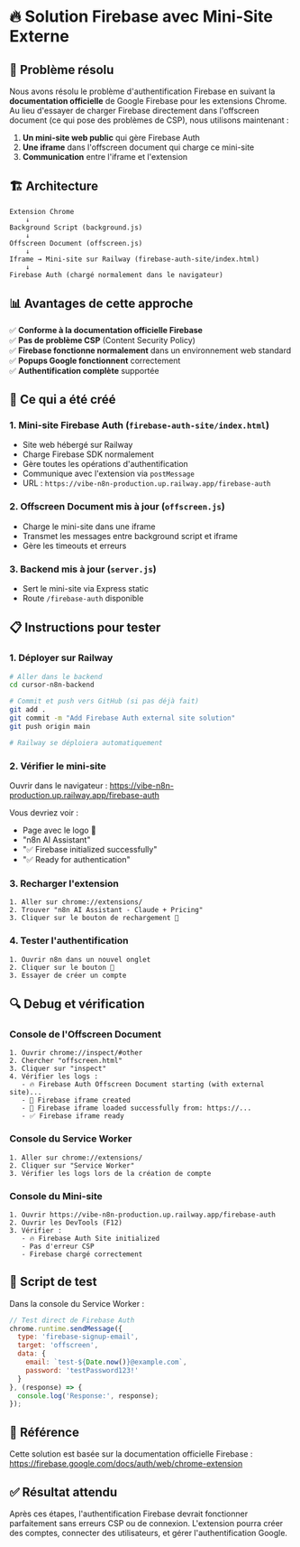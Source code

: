 # 🔥 Solution Firebase avec Mini-Site Externe

## 🎯 Problème résolu

Nous avons résolu le problème d'authentification Firebase en suivant la **documentation officielle** de Google Firebase pour les extensions Chrome. Au lieu d'essayer de charger Firebase directement dans l'offscreen document (ce qui pose des problèmes de CSP), nous utilisons maintenant :

1. **Un mini-site web public** qui gère Firebase Auth
2. **Une iframe** dans l'offscreen document qui charge ce mini-site
3. **Communication** entre l'iframe et l'extension

## 🏗️ Architecture

```
Extension Chrome
    ↓
Background Script (background.js)
    ↓
Offscreen Document (offscreen.js)
    ↓
Iframe → Mini-site sur Railway (firebase-auth-site/index.html)
    ↓
Firebase Auth (chargé normalement dans le navigateur)
```

## 📊 Avantages de cette approche

✅ **Conforme à la documentation officielle Firebase**  
✅ **Pas de problème CSP** (Content Security Policy)  
✅ **Firebase fonctionne normalement** dans un environnement web standard  
✅ **Popups Google fonctionnent** correctement  
✅ **Authentification complète** supportée  

## 🚀 Ce qui a été créé

### 1. Mini-site Firebase Auth (`firebase-auth-site/index.html`)
- Site web hébergé sur Railway
- Charge Firebase SDK normalement
- Gère toutes les opérations d'authentification
- Communique avec l'extension via `postMessage`
- URL : `https://vibe-n8n-production.up.railway.app/firebase-auth`

### 2. Offscreen Document mis à jour (`offscreen.js`)
- Charge le mini-site dans une iframe
- Transmet les messages entre background script et iframe
- Gère les timeouts et erreurs

### 3. Backend mis à jour (`server.js`)
- Sert le mini-site via Express static
- Route `/firebase-auth` disponible

## 📋 Instructions pour tester

### 1. Déployer sur Railway

```bash
# Aller dans le backend
cd cursor-n8n-backend

# Commit et push vers GitHub (si pas déjà fait)
git add .
git commit -m "Add Firebase Auth external site solution"
git push origin main

# Railway se déploiera automatiquement
```

### 2. Vérifier le mini-site

Ouvrir dans le navigateur : https://vibe-n8n-production.up.railway.app/firebase-auth

Vous devriez voir :
- Page avec le logo 🤖
- "n8n AI Assistant"
- "✅ Firebase initialized successfully"
- "✅ Ready for authentication"

### 3. Recharger l'extension

```
1. Aller sur chrome://extensions/
2. Trouver "n8n AI Assistant - Claude + Pricing"
3. Cliquer sur le bouton de rechargement 🔄
```

### 4. Tester l'authentification

```
1. Ouvrir n8n dans un nouvel onglet
2. Cliquer sur le bouton 🤖
3. Essayer de créer un compte
```

## 🔍 Debug et vérification

### Console de l'Offscreen Document

```
1. Ouvrir chrome://inspect/#other
2. Chercher "offscreen.html"
3. Cliquer sur "inspect"
4. Vérifier les logs :
   - 🔥 Firebase Auth Offscreen Document starting (with external site)...
   - 📱 Firebase iframe created
   - 📱 Firebase iframe loaded successfully from: https://...
   - ✅ Firebase iframe ready
```

### Console du Service Worker

```
1. Aller sur chrome://extensions/
2. Cliquer sur "Service Worker"
3. Vérifier les logs lors de la création de compte
```

### Console du Mini-site

```
1. Ouvrir https://vibe-n8n-production.up.railway.app/firebase-auth
2. Ouvrir les DevTools (F12)
3. Vérifier :
   - 🔥 Firebase Auth Site initialized
   - Pas d'erreur CSP
   - Firebase chargé correctement
```

## 🧪 Script de test

Dans la console du Service Worker :

```javascript
// Test direct de Firebase Auth
chrome.runtime.sendMessage({
  type: 'firebase-signup-email',
  target: 'offscreen',
  data: {
    email: `test-${Date.now()}@example.com`,
    password: 'testPassword123!'
  }
}, (response) => {
  console.log('Response:', response);
});
```

## 📖 Référence

Cette solution est basée sur la documentation officielle Firebase :
https://firebase.google.com/docs/auth/web/chrome-extension

## ✅ Résultat attendu

Après ces étapes, l'authentification Firebase devrait fonctionner parfaitement sans erreurs CSP ou de connexion. L'extension pourra créer des comptes, connecter des utilisateurs, et gérer l'authentification Google. 